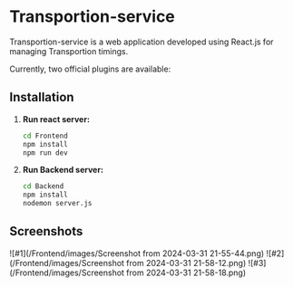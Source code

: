 # Transportion-service

Transportion-service is a web application developed using React.js for managing Transportion timings.

Currently, two official plugins are available:
## Installation

1. **Run react server:**

    ```bash
    cd Frontend
    npm install
    npm run dev


2. **Run Backend server:**

    ```bash
    cd Backend
    npm install
    nodemon server.js

## Screenshots

![#1](/Frontend/images/Screenshot from 2024-03-31 21-55-44.png)
![#2](/Frontend/images/Screenshot from 2024-03-31 21-58-12.png)
![#3](/Frontend/images/Screenshot from 2024-03-31 21-58-18.png)
